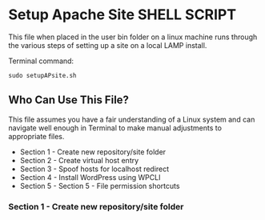# Setup Apache Site SHELL SCRIPT

This file when placed in the user bin folder on a linux machine runs through the various steps of setting up a site on a local LAMP install.

Terminal command:
```
sudo setupAPsite.sh
```

## Who Can Use This File?

This file assumes you have a fair understanding of a Linux system and can navigate well enough in Terminal to make manual adjustments to appropriate files.

* Section 1 - Create new repository/site folder
* Section 2 - Create virtual host entry
* Section 3 - Spoof hosts for localhost redirect
* Section 4 - Install WordPress using WPCLI
* Section 5 - Section 5 - File permission shortcuts

### Section 1 - Create new repository/site folder

```javascript
```
